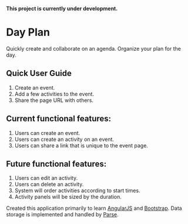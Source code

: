 **This project is currently under development.**

# Day Plan 
Quickly create and collaborate on an agenda. Organize your plan for the day. 

## Quick User Guide
1. Create an event.
2. Add a few activities to the event.
3. Share the page URL with others.

## Current functional features:
1. Users can create an event.
2. Users can create an activity on an event.
3. Users can share a link that is unique to the event page.

## Future functional features:
1. Users can edit an activity.
2. Users can delete an activity.
3. System will order activities according to start times.
4. Activity panels will be sized by the duration.

Created this application primarily to learn [AngularJS](https://angularjs.org/) and [Bootstrap](http://getbootstrap.com/). Data storage is implemented and handled by [Parse](https://www.parse.com/).
